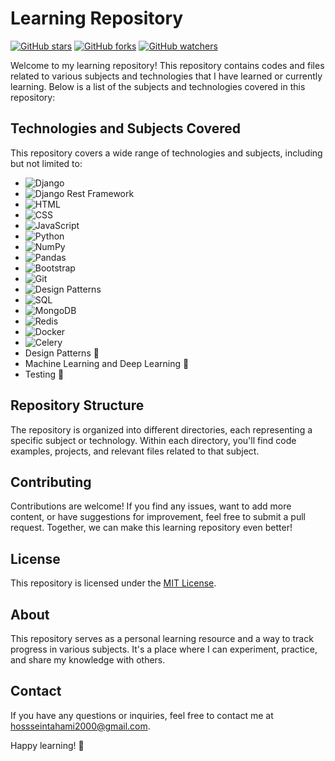 # Learning Repository

[![GitHub stars](https://img.shields.io/github/stars/your-username/your-repository.svg?style=social)](https://github.com/your-username/your-repository/stargazers)
[![GitHub forks](https://img.shields.io/github/forks/your-username/your-repository.svg?style=social)](https://github.com/your-username/your-repository/network/members)
[![GitHub watchers](https://img.shields.io/github/watchers/your-username/your-repository.svg?style=social)](https://github.com/your-username/your-repository/watchers)

Welcome to my learning repository! This repository contains codes and files related to various subjects and technologies that I have learned or currently learning. Below is a list of the subjects and technologies covered in this repository:


## Technologies and Subjects Covered

  This repository covers a wide range of technologies and subjects, including but not limited to:
  
- ![Django](https://img.shields.io/badge/-Django-092E20?logo=django&logoColor=white&style=for-the-badge)
- ![Django Rest Framework](https://img.shields.io/badge/-Django%20Rest%20Framework-092E20?logo=django&logoColor=white&style=for-the-badge)
- ![HTML](https://img.shields.io/badge/-HTML-E34F26?logo=html5&logoColor=white&style=for-the-badge)
- ![CSS](https://img.shields.io/badge/-CSS-1572B6?logo=css3&logoColor=white&style=for-the-badge)
- ![JavaScript](https://img.shields.io/badge/-JavaScript-F7DF1E?logo=javascript&logoColor=black&style=for-the-badge)
- ![Python](https://img.shields.io/badge/-Python-3776AB?logo=python&logoColor=white&style=for-the-badge)
- ![NumPy](https://img.shields.io/badge/-NumPy-013243?logo=numpy&logoColor=white&style=for-the-badge)
- ![Pandas](https://img.shields.io/badge/-Pandas-150458?logo=pandas&logoColor=white&style=for-the-badge)
- ![Bootstrap](https://img.shields.io/badge/-Bootstrap-7952B3?logo=bootstrap&logoColor=white&style=for-the-badge)
- ![Git](https://img.shields.io/badge/-Git-F05032?logo=git&logoColor=white&style=for-the-badge)
- ![Design Patterns](https://img.shields.io/badge/-Design%20Patterns-FFD700?logoColor=black&style=for-the-badge)
- ![SQL](https://img.shields.io/badge/-SQL-4479A1?logo=mysql&logoColor=white&style=for-the-badge)
- ![MongoDB](https://img.shields.io/badge/-MongoDB-47A248?logo=mongodb&logoColor=white&style=for-the-badge)
- ![Redis](https://img.shields.io/badge/-Redis-DC382D?logo=redis&logoColor=white&style=for-the-badge)
- ![Docker](https://img.shields.io/badge/-Docker-2496ED?logo=docker&logoColor=white&style=for-the-badge)
- ![Celery](https://img.shields.io/badge/-Celery-37814A?logo=celery&logoColor=white&style=for-the-badge)
- Design Patterns 📐
- Machine Learning and Deep Learning 🤖
- Testing 🧪

## Repository Structure

The repository is organized into different directories, each representing a specific subject or technology. Within each directory, you'll find code examples, projects, and relevant files related to that subject.

## Contributing

Contributions are welcome! If you find any issues, want to add more content, or have suggestions for improvement, feel free to submit a pull request. Together, we can make this learning repository even better!

## License

This repository is licensed under the [MIT License](LICENSE).

## About

This repository serves as a personal learning resource and a way to track progress in various subjects. It's a place where I can experiment, practice, and share my knowledge with others.

## Contact

If you have any questions or inquiries, feel free to contact me at [hossseintahami2000@gmail.com](mailto:hosseintahami2000@gmail.com).

Happy learning! 🚀
